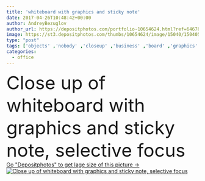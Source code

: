 ```yaml
---
title: 'whiteboard with graphics and sticky note'
date: 2017-04-26T10:48:42+00:00
author: AndreyBezuglov
author_url: https://depositphotos.com/portfolio-10654624.html?ref=64678756
image: https://st3.depositphotos.com/thumbs/10654624/image/15040/150405840/api_thumb_450.jpg?forcejpeg=true
type: "post"
tags: ['objects' ,'nobody' ,'closeup' ,'business' ,'board' ,'graphics' ,'corporate' ,'office' ,'working' ,'professional' ,'work' ,'Presentation' ,'indoors' ,'project' ,'workplace' ,'workspace' ,'analysis' ,'pins' ,'whiteboard' ,'sticker' ,'charts' ,'selective focus' ,'close up' ,'sticky note' ,'natural light' ]
categories: 
  - office
---
```

<div aling="center">
            <font size="60"> Close up of whiteboard with graphics and sticky note, selective focus</font>   
</div>
<div>
    <a href='https://st3.depositphotos.com/thumbs/10654624/image/15040/150405840/api_thumb_450.jpg?forcejpeg=true?ref=64678756' target=_blank > Go "Depositphotos" to get lage size of this picture ->
        <img href='https://st3.depositphotos.com/thumbs/10654624/image/15040/150405840/api_thumb_450.jpg?forcejpeg=true?ref=64678756' src='https://st3.depositphotos.com/10654624/15040/i/950/depositphotos_150405840-stock-photo-whiteboard-with-graphics-and-sticky.jpg?forcejpeg=true' alt='Close up of whiteboard with graphics and sticky note, selective focus' >
    </a>
</div>
